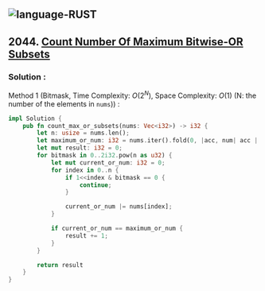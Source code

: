 ![language-RUST](https://img.shields.io/badge/RUST-8d4004?style=for-the-badge&logo=RUST)
---

## 2044. [Count Number Of Maximum Bitwise-OR Subsets](https://leetcode.com/problems/count-number-of-maximum-bitwise-or-subsets)

### Solution :

Method 1 (Bitmask, Time Complexity: $O(2^N)$, Space Complexity: $O(1)$ (N: the number of the elements in `nums`)) :
```rust
impl Solution {
    pub fn count_max_or_subsets(nums: Vec<i32>) -> i32 {
        let n: usize = nums.len();
        let maximum_or_num: i32 = nums.iter().fold(0, |acc, num| acc | *num);
        let mut result: i32 = 0;
        for bitmask in 0..2i32.pow(n as u32) {
            let mut current_or_num: i32 = 0;
            for index in 0..n {
                if 1<<index & bitmask == 0 {
                    continue;
                }

                current_or_num |= nums[index];
            }

            if current_or_num == maximum_or_num {
                result += 1;
            }
        }

        return result
    }
}
```
